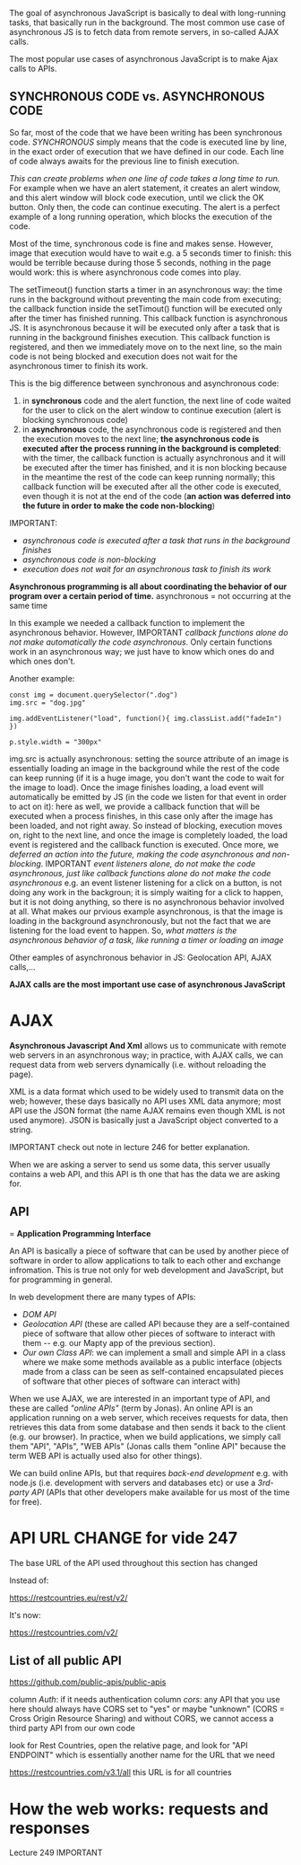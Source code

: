 The goal of asynchronous JavaScript is basically to deal with long-running tasks, that basically run in the background.
The most common use case of asynchronous JS is to fetch data from remote servers, in so-called AJAX calls.

The most popular use cases of asynchronous JavaScript is to make Ajax calls to APIs.

## SYNCHRONOUS CODE vs. ASYNCHRONOUS CODE
So far, most of the code that we have been writing has been synchronous code.
*SYNCHRONOUS* simply means that the code is executed line by line, in the exact order of execution that we have defined in our code. Each line of code always awaits for the previous line to finish execution.

*This can create problems when one line of code takes a long time to run.*
For example when we have an alert statement, it creates an alert window, and this alert window will block code execution, until we click the OK button. Only then, the code can continue executing.
The alert is a perfect example of a long running operation, which blocks the execution of the code.

Most of the time, synchronous code is fine and makes sense. However, image that execution would have to wait e.g. a 5 seconds timer to finish: this would be terrible because during those 5 seconds, nothing in the page would work: this is where asynchronous code comes into play.

The setTimeout() function starts a timer in an asynchronous way: the time runs in the background without preventing the main code from executing; the callback function inside the setTimout() function will be executed only after the timer has finished running. This callback function is asynchronous JS.
It is asynchronous because it will be executed only after a task that is running in the background finishes execution. This callback function is registered, and then we immediately move on to the next line, so the main code is not being blocked and execution does not wait for the asynchronous timer to finish its work.

This is the big difference between synchronous and asynchronous code:
1) in **synchronous** code and the alert function, the next line of code waited for the user to click on the alert window to continue execution (alert is blocking synchronous code)
2) in **asynchronous** code, the asynchronous code is registered and then the execution moves to the next line; **the asynchronous code is executed after the process running in the background is completed**: with the timer, the callback function is actually asynchronous and it will be executed after the timer has finished, and it is non blocking because in the meantime the rest of the code can keep running normally; this callback function will be executed after all the other code is executed, even though it is not at the end of the code (**an action was deferred into the future in order to make the code non-blocking**)

IMPORTANT:
- *asynchronous code is executed after a task that runs in the background finishes*
- *asynchronous code is non-blocking*
- *execution does not wait for an asynchronous task to finish its work*

**Asynchronous programming is all about coordinating the behavior of our program over a certain period of time.**
asynchronous = not occurring at the same time


In this example we needed a callback function to implement the asynchronous behavior. However, IMPORTANT *callback functions alone do not make automatically the code asynchronous*.
Only certain functions work in an asynchronous way; we just have to know which ones do and which ones don't.

Another example:
```
const img = document.querySelector(".dog")
img.src = "dog.jpg"

img.addEventListener("load", function(){ img.classList.add("fadeIn") })

p.style.width = "300px"
```
img.src is actually asynchronous: setting the source attribute of an image is essentially loading an image in the background while the rest of the code can keep running (if it is a huge image, you don't want the code to wait for the image to load).
Once the image finishes loading, a load event will automatically be emitted by JS (in the code we listen for that event in order to act on it): here as well, we provide a callback function that will be executed when a process finishes, in this case only after the image has been loaded, and not right away. So instead of blocking, execution moves on, right to the next line, and once the image is completely loaded, the load event is registered and the callback function is executed.
Once more, we *deferred an action into the future, making the code asynchronous and non-blocking*.
IMPORTANT *event listeners alone, do not make the code asynchronous, just like callback functions alone do not make the code asynchronous*
e.g. an event listener listening for a click on a button, is not doing any work in the backgroun; it is simply waiting for a click to happen, but it is not doing anything, so there is no asynchronous behavior involved at all.
What makes our prvious example asynchronous, is that the image is loading in the background asynchronously, but not the fact that we are listening for the load event to happen.
So, *what matters is the asynchronous behavior of a task, like running a timer or loading an image*

Other eamples of asynchronous behavior in JS: Geolocation API, AJAX calls,...

**AJAX calls are the most important use case of asynchronous JavaScript**


# AJAX

**Asynchronous Javascript And Xml** allows us to communicate with remote web servers in an asynchronous way; in practice, with AJAX calls, we can request data from web servers dynamically (i.e. without reloading the page).

XML is a data format which used to be widely used to transmit data on the web; however, these days basically no API uses XML data anymore; most API use the JSON format (the name AJAX remains even though XML is not used anymore). JSON is basically just a JavaScript object converted to a string.

IMPORTANT check out note in lecture 246 for better explanation. 

When we are asking a server to send us some data, this server usually contains a web API, and this API is th one that has the data we are asking for.

## API

= **Application Programming Interface**

An API is basically a piece of software that can be used by another piece of software in order to allow applications to talk to each other and exchange infromation. This is true not only for web development and JavaScript, but for programming in general.

In web development there are many types of APIs:
- *DOM API*
- *Geolocation API* (these are called API because they are a self-contained piece of software that allow other pieces of software to interact with them -- e.g. our Mapty app of the previous section).
- *Our own Class API*: we can implement a small and simple API in a class where we make some methods available as a public interface (objects made from a class can be seen as self-contained encapsulated pieces of software that other pieces of software can interact with)

When we use AJAX, we are interested in an important type of API, and these are called *"online APIs"* (term by Jonas). An online API is an application running on a web server, which receives requests for data, then retrieves this data from some database and then sends it back to the client (e.g. our browser). In practice, when we build applications, we simply call them "API", "APIs", "WEB APIs" (Jonas calls them "online API" because the term WEB API is actually used also for other things).

We can build online APIs, but that requires *back-end development* e.g. with node.js (i.e. development with servers and databases etc) or use a *3rd-party API* (APIs that other developers make available for us most of the time for free).


# API URL CHANGE for vide 247
The base URL of the API used throughout this section has changed

Instead of:

https://restcountries.eu/rest/v2/

It's now:

https://restcountries.com/v2/

## List of all public API
https://github.com/public-apis/public-apis

column *Auth*: if it needs authentication
column *cors*: any API that you use here should always have CORS set to "yes" or maybe "unknown" (CORS = Cross Origin Resource Sharing) and without CORS, we cannot access a third party API from our own code

look for Rest Countries, open the relative page, and look for "API ENDPOINT" which is essentially another name for the URL that we need

https://restcountries.com/v3.1/all this URL is for all countries


# How the web works: requests and responses
Lecture 249 IMPORTANT